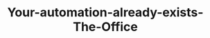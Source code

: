 ---
title: Your-automation-already-exists-The-Office
image: assets/images/memes/Your-automation-already-exists-The-Office.png
alt: Steve Carell gives a shocked expression
---